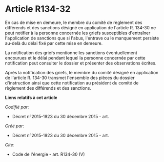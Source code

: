 # Article R134-32

En cas de mise en demeure, le membre du comité de règlement des différends et des sanctions désigné en application de
l'article R. 134-30 ne peut notifier à la personne concernée les griefs susceptibles d'entraîner l'application de sanctions
que si l'abus, l'entrave ou le manquement persiste au-delà du délai fixé par cette mise en demeure. 

La notification des griefs mentionne les sanctions éventuellement encourues et le délai pendant lequel la personne concernée
par cette notification peut consulter le dossier et présenter des observations écrites. 

Après la notification des griefs, le membre du comité désigné en application de l'article R. 134-30 transmet l'ensemble des
pièces du dossier d'instruction ainsi que cette notification au président du comité de règlement des différends et des
sanctions.

**Liens relatifs à cet article**

_Codifié par_:

  - Décret n°2015-1823 du 30 décembre 2015 - art.

_Créé par_:

  - Décret n°2015-1823 du 30 décembre 2015 - art.

_Cite_:

  - Code de l'énergie - art. R134-30 (V)
